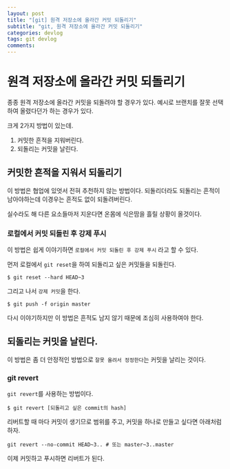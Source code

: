 ```yaml
---
layout: post
title: "[git] 원격 저장소에 올라간 커밋 되돌리기"
subtitle: "git, 원격 저장소에 올라간 커밋 되돌리기"
categories: devlog
tags: git devlog
comments:
---
```


# 원격 저장소에 올라간 커밋 되돌리기

종종 원격 저장소에 올라간 커밋을 되돌려야 할 경우가 있다. 예시로 브랜치를 잘못 선택하여 올렸다던가 하는 경우가 있다.

크게 2가지 방법이 있는데.

1. 커밋한 흔적을 지워버린다.
2. 되돌리는 커밋을 날린다.

## 커밋한 흔적을 지워서 되돌리기

이 방법은 협업에 있엇서 전혀 추천하지 않는 방법이다. 되돌리더라도 되돌리는 흔적이 남아야하는데 이경우는 흔적도 없이 되돌려버린다.

실수라도 해 다른 요소들마저 지운다면 온몸에 식은땀을 흘릴 상황이 올것이다.

### 로컬에서 커밋 되돌린 후 강제 푸시

이 방법은 쉽게 이야기하면 `로컬에서 커밋 되돌린 후 강제 푸시` 라고 할 수 있다.

먼저 로컬에서 `git reset`을 하여 되돌리고 싶은 커밋들을 되돌린다.

```
$ git reset --hard HEAD~3
```

그리고 나서 `강제 커밋`을 한다.

```
$ git push -f origin master
```

다시 이야기하지만 이 방법은 흔적도 남지 않기 때문에 조심히 사용하여야 한다.

## 되돌리는 커밋을 날린다.

이 방법은 좀 더 안정적인 방법으로 `잘못 올려서 정정한다`는 커밋을 날리는 것이다.

### git revert

`git revert`를 사용하는 방법이다.

```
$ git revert [되돌리고 싶은 commit의 hash]
```

리버트할 때 마다 커밋이 생기므로 범위를 주고, 커밋을 하나로 만들고 싶다면 아래처럼 하자.

```
git revert --no-commit HEAD~3.. # 또는 master~3..master
```

이제 커밋하고 푸시하면 리버트가 된다.
